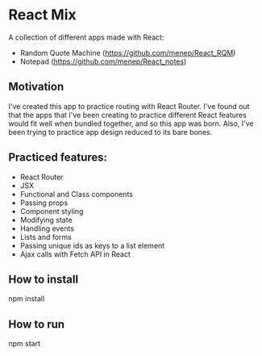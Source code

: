 # React Mix
A collection of different apps made with React:

- Random Quote Machine (https://github.com/menep/React_RQM)
- Notepad (https://github.com/menep/React_notes)

## Motivation
I've created this app to practice routing with React Router.
I've found out that the apps that I've been creating to practice different React features would fit well when bundled together, and so this app was born.
Also, I've been trying to practice app design reduced to its bare bones.

## Practiced features:
- React Router
- JSX
- Functional and Class components
- Passing props
- Component styling
- Modifying state
- Handling events
- Lists and forms
- Passing unique ids as keys to a list element
- Ajax calls with Fetch API in React

## How to install
npm install

## How to run
npm start